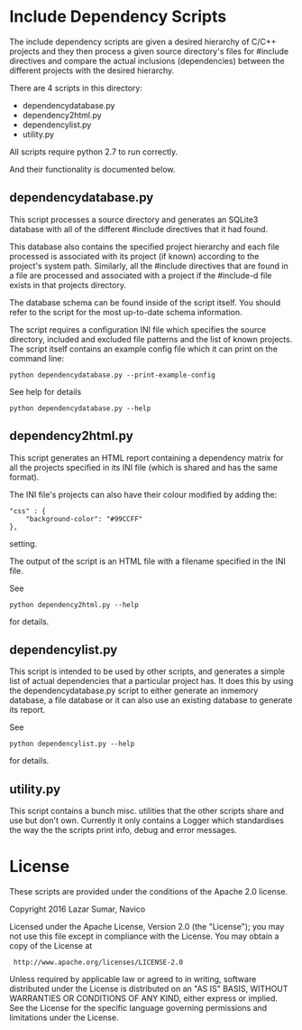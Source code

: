 Include Dependency Scripts
==========================

The include dependency scripts are given a desired hierarchy of C/C++ projects and they then process
a given source directory's files for #include directives and compare the actual inclusions
(dependencies) between the different projects with the desired hierarchy.

There are 4 scripts in this directory:
  * dependencydatabase.py
  * dependency2html.py
  * dependencylist.py
  * utility.py

All scripts require python 2.7 to run correctly.

And their functionality is documented below.


dependencydatabase.py
---------------------

This script processes a source directory and generates an SQLite3 database with all of the different
#include directives that it had found.

This database also contains the specified project hierarchy and each file processed is associated
with its project (if known) according to the project's system path. Similarly, all the #include
directives that are found in a file are processed and associated with a project if the #include-d
file exists in that projects directory.

The database schema can be found inside of the script itself. You should refer to the script for the
most up-to-date schema information.

The script requires a configuration INI file which specifies the source directory, included and
excluded file patterns and the list of known projects. The script itself contains an example config
file which it can print on the command line:

    python dependencydatabase.py --print-example-config

See help for details

    python dependencydatabase.py --help


dependency2html.py
------------------

This script generates an HTML report containing a dependency matrix for all the projects specified
in its INI file (which is shared and has the same format).

The INI file's projects can also have their colour modified by adding the:

    "css" : {
        "background-color": "#99CCFF"
    },

setting.

The output of the script is an HTML file with a filename specified in the INI file.

See

    python dependency2html.py --help

for details.

dependencylist.py
-----------------

This script is intended to be used by other scripts, and generates a simple list of actual
dependencies that a particular project has. It does this by using the dependencydatabase.py script
to either generate an inmemory database, a file database or it can also use an existing database to
generate its report.

See

    python dependencylist.py --help

for details.


utility.py
----------

This script contains a bunch misc. utilities that the other scripts share and use but don't own.
Currently it only contains a Logger which standardises the way the the scripts print info, debug and
error messages.

License
=======

These scripts are provided under the conditions of the Apache 2.0 license.

Copyright 2016 Lazar Sumar, Navico

   Licensed under the Apache License, Version 2.0 (the "License");
   you may not use this file except in compliance with the License.
   You may obtain a copy of the License at

     http://www.apache.org/licenses/LICENSE-2.0

   Unless required by applicable law or agreed to in writing, software
   distributed under the License is distributed on an "AS IS" BASIS,
   WITHOUT WARRANTIES OR CONDITIONS OF ANY KIND, either express or implied.
   See the License for the specific language governing permissions and
   limitations under the License.
